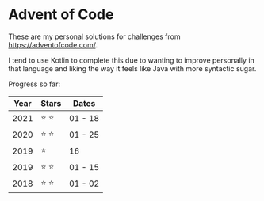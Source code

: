 # Advent of Code 
These are my personal solutions for challenges from https://adventofcode.com/.

I tend to use Kotlin to complete this due to wanting to improve personally in that 
language and liking the way it feels like Java with more syntactic sugar.

Progress so far:

| Year | Stars | Dates |
| --- | --- | --- |
| 2021 | :star: :star: | 01 - 18 |
| 2020 | :star: :star: | 01 - 25 |
| 2019 | :star: | 16 |
| 2019 | :star: :star: | 01 - 15 |
| 2018 | :star: :star: | 01 - 02 |

